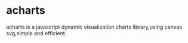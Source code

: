 # acharts
acharts is a javascript dynamic visualization charts library,using canvas svg,simple and efficient.
